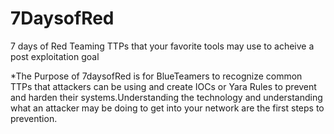 # 7DaysofRed
7 days of Red Teaming TTPs that your favorite tools may use to acheive a post exploitation goal

*The Purpose of 7daysofRed is for BlueTeamers to recognize common TTPs that attackers can be using and create IOCs or Yara Rules to prevent and harden their systems.Understanding the technology and understanding what an attacker may be doing to get into your network are the first steps to prevention.
